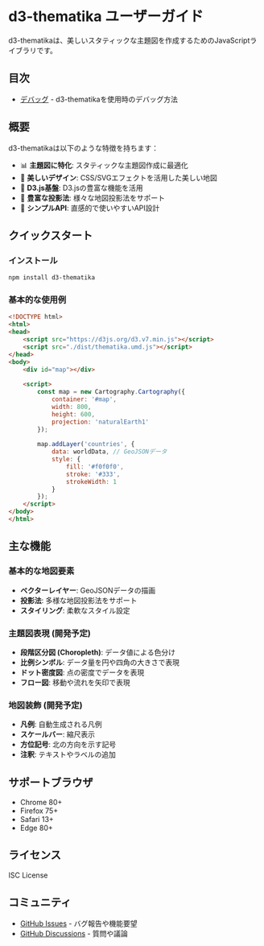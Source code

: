 # d3-thematika ユーザーガイド

d3-thematikaは、美しいスタティックな主題図を作成するためのJavaScriptライブラリです。

## 目次

- [デバッグ](./debug.md) - d3-thematikaを使用時のデバッグ方法

## 概要

d3-thematikaは以下のような特徴を持ちます：

- 📊 **主題図に特化**: スタティックな主題図作成に最適化
- 🎨 **美しいデザイン**: CSS/SVGエフェクトを活用した美しい地図
- 🔧 **D3.js基盤**: D3.jsの豊富な機能を活用
- 📐 **豊富な投影法**: 様々な地図投影法をサポート
- 🎯 **シンプルAPI**: 直感的で使いやすいAPI設計

## クイックスタート

### インストール

```bash
npm install d3-thematika
```

### 基本的な使用例

```html
<!DOCTYPE html>
<html>
<head>
    <script src="https://d3js.org/d3.v7.min.js"></script>
    <script src="./dist/thematika.umd.js"></script>
</head>
<body>
    <div id="map"></div>
    
    <script>
        const map = new Cartography.Cartography({
            container: '#map',
            width: 800,
            height: 600,
            projection: 'naturalEarth1'
        });
        
        map.addLayer('countries', {
            data: worldData, // GeoJSONデータ
            style: {
                fill: '#f0f0f0',
                stroke: '#333',
                strokeWidth: 1
            }
        });
    </script>
</body>
</html>
```

## 主な機能

### 基本的な地図要素
- **ベクターレイヤー**: GeoJSONデータの描画
- **投影法**: 多様な地図投影法をサポート
- **スタイリング**: 柔軟なスタイル設定

### 主題図表現 (開発予定)
- **段階区分図 (Choropleth)**: データ値による色分け
- **比例シンボル**: データ量を円や四角の大きさで表現
- **ドット密度図**: 点の密度でデータを表現
- **フロー図**: 移動や流れを矢印で表現

### 地図装飾 (開発予定)
- **凡例**: 自動生成される凡例
- **スケールバー**: 縮尺表示
- **方位記号**: 北の方向を示す記号
- **注釈**: テキストやラベルの追加

## サポートブラウザ

- Chrome 80+
- Firefox 75+
- Safari 13+
- Edge 80+

## ライセンス

ISC License

## コミュニティ

- [GitHub Issues](https://github.com/shimizu/d3-thematika/issues) - バグ報告や機能要望
- [GitHub Discussions](https://github.com/shimizu/d3-thematika/discussions) - 質問や議論